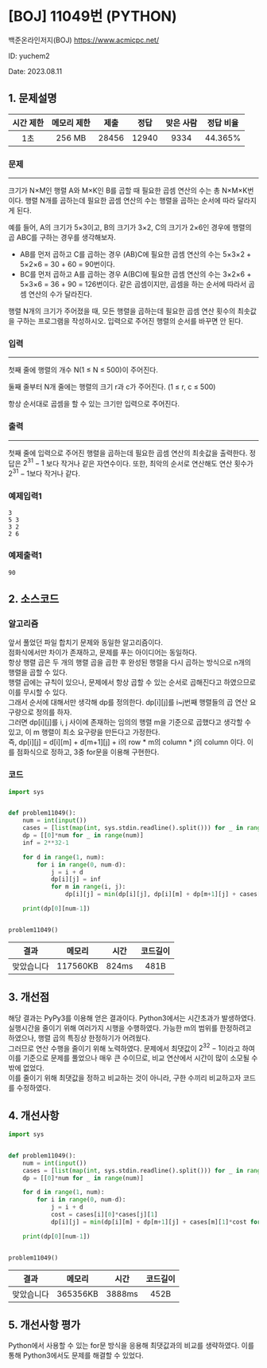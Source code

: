 # [BOJ] 11049번 (PYTHON)
백준온라인저지(BOJ) https://www.acmicpc.net/

ID: yuchem2

Date: 2023.08.11
## 1. 문제설명
| 시간 제한 | 메모리 제한 | 제출  | 정답 | 맞은 사람 | 정답 비율 |
| :---: | :---: | :---: | :---: | :---: | :---: |
| 1초 | 256 MB | 28456 | 12940 | 9334 | 44.365% |

### 문제
---
크기가 N×M인 행렬 A와 M×K인 B를 곱할 때 필요한 곱셈 연산의 수는 총 N×M×K번이다. 행렬 N개를 곱하는데 필요한 곱셈 연산의 수는 행렬을 곱하는 순서에 따라 달라지게 된다.

예를 들어, A의 크기가 5×3이고, B의 크기가 3×2, C의 크기가 2×6인 경우에 행렬의 곱 ABC를 구하는 경우를 생각해보자.

+ AB를 먼저 곱하고 C를 곱하는 경우 (AB)C에 필요한 곱셈 연산의 수는 5×3×2 + 5×2×6 = 30 + 60 = 90번이다.
+ BC를 먼저 곱하고 A를 곱하는 경우 A(BC)에 필요한 곱셈 연산의 수는 3×2×6 + 5×3×6 = 36 + 90 = 126번이다.
같은 곱셈이지만, 곱셈을 하는 순서에 따라서 곱셈 연산의 수가 달라진다.

행렬 N개의 크기가 주어졌을 때, 모든 행렬을 곱하는데 필요한 곱셈 연산 횟수의 최솟값을 구하는 프로그램을 작성하시오. 입력으로 주어진 행렬의 순서를 바꾸면 안 된다.
### 입력
---
첫째 줄에 행렬의 개수 N(1 ≤ N ≤ 500)이 주어진다.

둘째 줄부터 N개 줄에는 행렬의 크기 r과 c가 주어진다. (1 ≤ r, c ≤ 500)

항상 순서대로 곱셈을 할 수 있는 크기만 입력으로 주어진다.

### 출력
---
첫째 줄에 입력으로 주어진 행렬을 곱하는데 필요한 곱셈 연산의 최솟값을 출력한다. 정답은 $2^{31}-1$ 보다 작거나 같은 자연수이다. 또한, 최악의 순서로 연산해도 연산 횟수가 $2^{31}-1$보다 작거나 같다.
### 예제입력1
```
3
5 3
3 2
2 6
```
### 예제출력1
```
90
```
## 2. 소스코드

### 알고리즘
앞서 풀었던 파일 합치기 문제와 동일한 알고리즘이다.  
점화식에서만 차이가 존재하고, 문제를 푸는 아이디어는 동일하다.  
항상 행렬 곱은 두 개의 행렬 곱을 곱한 후 완성된 행렬을 다시 곱하는 방식으로 n개의 행렬을 곱할 수 있다.  
행렬 곱에는 규칙이 있으나, 문제에서 항상 곱할 수 있는 순서로 곱해진다고 하였으므로 이를 무시할 수 있다.  
그래서 순서에 대해서만 생각해 dp를 정의한다. dp[i][j]를 i~j번째 행렬들의 곱 연산 요구량으로 정의를 하자.  
그러면 dp[i][j]를 i, j 사이에 존재하는 임의의 행렬 m을 기준으로 곱했다고 생각할 수 있고, 이 m 행렬이 최소 요구량을 만든다고 가정한다.  
즉, dp[i][j] = d[i][m] + d[m+1][j] + i의 row * m의 column * j의 column 이다. 이를 점화식으로 정하고, 3중 for문을 이용해 구현한다.  


### 코드
```Python
import sys


def problem11049():
    num = int(input())
    cases = [list(map(int, sys.stdin.readline().split())) for _ in range(num)]
    dp = [[0]*num for _ in range(num)]
    inf = 2**32-1

    for d in range(1, num):
        for i in range(0, num-d):
            j = i + d
            dp[i][j] = inf
            for m in range(i, j):
                dp[i][j] = min(dp[i][j], dp[i][m] + dp[m+1][j] + cases[i][0]*cases[m][1]*cases[j][1])

    print(dp[0][num-1])


problem11049()
```
| 결과 | 메모리 | 시간 | 코드길이 |
|:---:|:-----: | :---: | :----: |
| 맞았습니다 | 117560KB | 824ms | 481B |

## 3. 개선점
해당 결과는 PyPy3를 이용해 얻은 결과이다. Python3에서는 시간초과가 발생하였다.  
실행시간을 줄이기 위해 여러가지 시행을 수행하였다. 가능한 m의 범위를 한정하려고 하였으나, 행렬 곱의 특징상 한정하기가 어려웠다.  
그러므로 연산 수행을 줄이기 위해 노력하였다. 문제에서 최댓값이 $2^32-1$이라고 하여 이를 기준으로 문제를 풀었으나 매우 큰 수이므로, 비교 연산에서 시간이 많이 소모될 수 밖에 없었다.  
이를 줄이기 위해 최댓값을 정하고 비교하는 것이 아니라, 구한 수끼리 비교하고자 코드를 수정하였다. 

## 4. 개선사항
```Python
import sys


def problem11049():
    num = int(input())
    cases = [list(map(int, sys.stdin.readline().split())) for _ in range(num)]
    dp = [[0]*num for _ in range(num)]

    for d in range(1, num):
        for i in range(0, num-d):
            j = i + d
            cost = cases[i][0]*cases[j][1]
            dp[i][j] = min(dp[i][m] + dp[m+1][j] + cases[m][1]*cost for m in range(i, j))

    print(dp[0][num-1])


problem11049()
```

| 결과 | 메모리 | 시간 | 코드길이 |
|:---:|:-----: | :---: | :----: |
| 맞았습니다 | 365356KB | 3888ms | 452B |

## 5. 개선사항 평가
Python에서 사용할 수 있는 for문 방식을 응용해 최댓값과의 비교를 생략하였다. 이를 통해 Python3에서도 문제를 해결할 수 있었다.  
